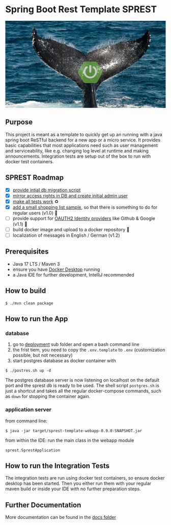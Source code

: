 # Spring Boot Rest Template SPREST
![key visual for the SPREST project](docs/img/social-preview-sprest.jpg)
## Purpose
This project is meant as a template to quickly get up an running with a java spring boot ReSTful backend for a new app or a micro service.
It provides basic capabilities that most applications need such as user management and serviceability, like e.g. 
changing log level at runtime and making announcements.
Integration tests are setup out of the box to run with docker test containers.
## SPREST Roadmap
- [x] [provide intial db migration script](https://github.com/jacomac/spring-boot-rest-template/issues/1)
- [x] [mirror access rights in DB and create initial admin user](https://github.com/jacomac/spring-boot-rest-template/issues/2)
- [x] [make all tests work](https://github.com/jacomac/spring-boot-rest-template/issues/3) :recycle:
- [x] [add a small shopping list sample](https://github.com/jacomac/spring-boot-rest-template/issues/4), so that there is something to do for regular users (v1.0) :notebook:
- [ ] provide support for [OAUTH2 Identity providers](https://spring.io/guides/tutorials/spring-boot-oauth2/) like Github & Google (v1.1) :tada:
- [ ] build docker image and upload to a docker repository :cherries:
- [ ] localization of messages in English / German (v1.2)

## Prerequisites
* Java 17 LTS / Maven 3
* ensure you have [Docker Desktop](https://docs.docker.com/desktop/) running
* a Java IDE for further development, IntelliJ recommended

## How to build
```shell
$ ./mvn clean package
```
## How to run the App
### database
1. go to [deployment](deployment/) sub folder and open a bash command line
2. the frist tiem, you need to copy the `.env.template` to `.env` (customization possible, but not necessary) 
3. start postgres database as docker container with
```shell
$ ./postres.sh up -d
```
The postgres database server is now listening on localhost on the default port and the sprest db is ready to be used.
The shell script `postgres.sh` is just a shortcut and takes all the regular docker-compose commands, 
such as `down` for stopping the container again.

### application server
from command line:
```shell
$ java -jar target/sprest-template-webapp-0.9.0-SNAPSHOT.jar
```
from within the IDE: run the main class in the webapp module
```
sprest.SprestApplication
```
## How to run the Integration Tests
The integration tests are run using docker test containers, so ensure docker desktop has been started. 
Then you either run them with your regular maven build or inside your IDE with no further preparation steps.

## Further Documentation
More documentation can be found in the [docs folder](docs/overview-sprest.md)
